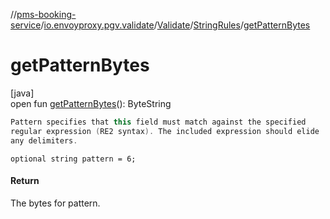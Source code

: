 //[pms-booking-service](../../../../index.md)/[io.envoyproxy.pgv.validate](../../index.md)/[Validate](../index.md)/[StringRules](index.md)/[getPatternBytes](get-pattern-bytes.md)

# getPatternBytes

[java]\
open fun [getPatternBytes](get-pattern-bytes.md)(): ByteString

```kotlin
Pattern specifies that this field must match against the specified
regular expression (RE2 syntax). The included expression should elide
any delimiters.

```
`optional string pattern = 6;`

#### Return

The bytes for pattern.